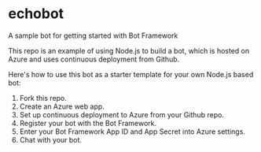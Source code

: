 # echobot
A sample bot for getting started with Bot Framework

This repo is an example of using Node.js to build a bot, which is hosted on Azure and uses continuous deployment from Github.

Here's how to use this bot as a starter template for your own Node.js based bot:

1. Fork this repo.
2. Create an Azure web app.
3. Set up continuous deployment to Azure from your Github repo.
4. Register your bot with the Bot Framework.
5. Enter your Bot Framework App ID and App Secret into Azure settings.
6. Chat with your bot.
   